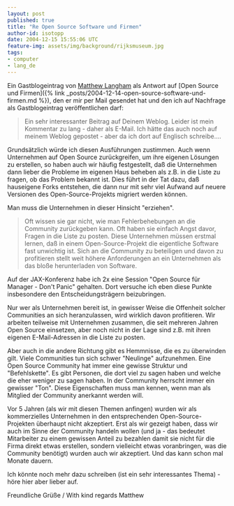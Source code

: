 ---layout: postpublished: truetitle: "Re Open Source Software und Firmen"author-id: isotoppdate: 2004-12-15 15:55:06 UTCfeature-img: assets/img/background/rijksmuseum.jpgtags:- computer- lang_de---Ein Gastblogeintrag von [Matthew Langham](http://www.silentpenguin.com) als Antwort auf [Open Source und Firmen]({% link _posts/2004-12-14-open-source-software-und-firmen.md %}), den er mir per Mail gesendet hat und den ich auf Nachfrage als Gastblogeintrag veröffentlichen darf: > Ein sehr interessanter Beitrag auf Deinem Weblog. Leider ist mein Kommentar zu lang - daher als E-Mail. Ich hätte das auch noch auf meinem Weblog gepostet - aber da ich dort auf Englisch schreibe....Grundsätzlich würde ich diesen Ausführungen zustimmen.Auch wenn Unternehmen auf Open Source zurückgreifen, um ihre eigenen Lösungen zu erstellen, so haben auch wir häufig festgestellt, daß die Unternehmen dann lieber die Probleme im eigenen Haus beheben als z.B. in die Liste zu fragen, ob das Problem bekannt ist. Dies führt in der Tat dazu, daß hauseigene Forks entstehen, die dann nur mit sehr viel Aufwand auf neuere Versionen des Open-Source-Projekts migriert werden können.Man muss die Unternehmen in dieser Hinsicht "erziehen".> Oft wissen sie gar nicht, wie man Fehlerbehebungen an die Community zurückgeben kann.> Oft haben sie einfach Angst davor, Fragen in die Liste zu posten. > Diese Unternehmen müssen erstmal lernen, daß in einem Open-Source-Projekt die eigentliche Software fast unwichtig ist.> Sich an die Community zu beteiligen und davon zu profitieren stellt weit höhere Anforderungen an ein Unternehmen als das bloße herunterladen von Software.Auf der JAX-Konferenz habe ich 2x eine Session "Open Source für Manager - Don't Panic" gehalten. Dort versuche ich eben diese Punkte insbesondere den Entscheidungsträgern beizubringen.Nur wer als Unternehmen bereit ist, in gewisser Weise die Offenheit solcher Communities an sich heranzulassen, wird wirklich davon profitieren. Wir arbeiten teilweise mit Unternehmen zusammen, die seit mehreren Jahren Open Source einsetzen, aber noch nicht in der Lage sind z.B. mit ihren eigenen E-Mail-Adressen in die Liste zu posten.Aber auch in die andere Richtung gibt es Hemmnisse, die es zu überwinden gilt.Viele Communities tun sich schwer "Neulinge" aufzunehmen. Eine Open Source Community hat immer eine gewisse Struktur und "Befehlskette". Es gibt Personen, die dort viel zu sagen haben und welche die eher weniger zu sagen haben. In der Community herrscht immer ein gewisser "Ton". Diese Eigenschaften muss man kennen, wenn man als Mitglied der Community anerkannt werden will.Vor 5 Jahren (als wir mit diesen Themen anfingen) wurden wir als kommerzielles Unternehmen in den entsprechenden Open-Source-Projekten überhaupt nicht akzeptiert.Erst als wir gezeigt haben, dass wir auch im Sinne der Community handeln wollen (und ja - das bedeutet Mitarbeiter zu einem gewissen Anteil zu bezahlen damit sie nicht für die Firma direkt etwas erstellen, sondern vielleicht etwas voranbringen, was die Community benötigt) wurden auch wir akzeptiert.Und das kann schon mal Monate dauern.Ich könnte noch mehr dazu schreiben (ist ein sehr interessantes Thema) - höre hier aber lieber auf.Freundliche Grüße / With kind regards  Matthew